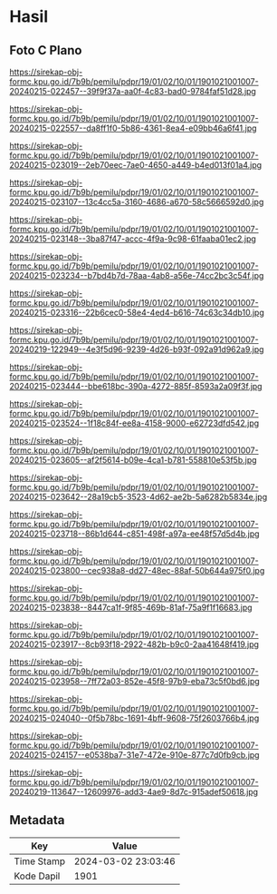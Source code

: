 # Hasil

## Foto C Plano

https://sirekap-obj-formc.kpu.go.id/7b9b/pemilu/pdpr/19/01/02/10/01/1901021001007-20240215-022457--39f9f37a-aa0f-4c83-bad0-9784faf51d28.jpg

https://sirekap-obj-formc.kpu.go.id/7b9b/pemilu/pdpr/19/01/02/10/01/1901021001007-20240215-022557--da8ff1f0-5b86-4361-8ea4-e09bb46a6f41.jpg

https://sirekap-obj-formc.kpu.go.id/7b9b/pemilu/pdpr/19/01/02/10/01/1901021001007-20240215-023019--2eb70eec-7ae0-4650-a449-b4ed013f01a4.jpg

https://sirekap-obj-formc.kpu.go.id/7b9b/pemilu/pdpr/19/01/02/10/01/1901021001007-20240215-023107--13c4cc5a-3160-4686-a670-58c5666592d0.jpg

https://sirekap-obj-formc.kpu.go.id/7b9b/pemilu/pdpr/19/01/02/10/01/1901021001007-20240215-023148--3ba87f47-accc-4f9a-9c98-61faaba01ec2.jpg

https://sirekap-obj-formc.kpu.go.id/7b9b/pemilu/pdpr/19/01/02/10/01/1901021001007-20240215-023234--b7bd4b7d-78aa-4ab8-a56e-74cc2bc3c54f.jpg

https://sirekap-obj-formc.kpu.go.id/7b9b/pemilu/pdpr/19/01/02/10/01/1901021001007-20240215-023316--22b6cec0-58e4-4ed4-b616-74c63c34db10.jpg

https://sirekap-obj-formc.kpu.go.id/7b9b/pemilu/pdpr/19/01/02/10/01/1901021001007-20240219-122949--4e3f5d96-9239-4d26-b93f-092a91d962a9.jpg

https://sirekap-obj-formc.kpu.go.id/7b9b/pemilu/pdpr/19/01/02/10/01/1901021001007-20240215-023444--bbe618bc-390a-4272-885f-8593a2a09f3f.jpg

https://sirekap-obj-formc.kpu.go.id/7b9b/pemilu/pdpr/19/01/02/10/01/1901021001007-20240215-023524--1f18c84f-ee8a-4158-9000-e62723dfd542.jpg

https://sirekap-obj-formc.kpu.go.id/7b9b/pemilu/pdpr/19/01/02/10/01/1901021001007-20240215-023605--af2f5614-b09e-4ca1-b781-558810e53f5b.jpg

https://sirekap-obj-formc.kpu.go.id/7b9b/pemilu/pdpr/19/01/02/10/01/1901021001007-20240215-023642--28a19cb5-3523-4d62-ae2b-5a6282b5834e.jpg

https://sirekap-obj-formc.kpu.go.id/7b9b/pemilu/pdpr/19/01/02/10/01/1901021001007-20240215-023718--86b1d644-c851-498f-a97a-ee48f57d5d4b.jpg

https://sirekap-obj-formc.kpu.go.id/7b9b/pemilu/pdpr/19/01/02/10/01/1901021001007-20240215-023800--cec938a8-dd27-48ec-88af-50b644a975f0.jpg

https://sirekap-obj-formc.kpu.go.id/7b9b/pemilu/pdpr/19/01/02/10/01/1901021001007-20240215-023838--8447ca1f-9f85-469b-81af-75a9f1f16683.jpg

https://sirekap-obj-formc.kpu.go.id/7b9b/pemilu/pdpr/19/01/02/10/01/1901021001007-20240215-023917--8cb93f18-2922-482b-b9c0-2aa41648f419.jpg

https://sirekap-obj-formc.kpu.go.id/7b9b/pemilu/pdpr/19/01/02/10/01/1901021001007-20240215-023958--7ff72a03-852e-45f8-97b9-eba73c5f0bd6.jpg

https://sirekap-obj-formc.kpu.go.id/7b9b/pemilu/pdpr/19/01/02/10/01/1901021001007-20240215-024040--0f5b78bc-1691-4bff-9608-75f2603766b4.jpg

https://sirekap-obj-formc.kpu.go.id/7b9b/pemilu/pdpr/19/01/02/10/01/1901021001007-20240215-024157--e0538ba7-31e7-472e-910e-877c7d0fb9cb.jpg

https://sirekap-obj-formc.kpu.go.id/7b9b/pemilu/pdpr/19/01/02/10/01/1901021001007-20240219-113647--12609976-add3-4ae9-8d7c-915adef50618.jpg


## Metadata

| Key        | Value               |
| ---------- | ------------------- |
| Time Stamp | 2024-03-02 23:03:46 |
| Kode Dapil | 1901                |




